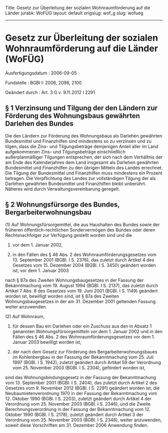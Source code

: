 Title: Gesetz zur Überleitung der sozialen Wohnraumförderung auf die Länder
jurabk: WoFÜG
layout: default
origslug: wof_g
slug: wofueg

---

# Gesetz zur Überleitung der sozialen Wohnraumförderung auf die Länder (WoFÜG)

Ausfertigungsdatum
:   2006-09-05

Fundstelle
:   BGBl I: 2006, 2098, 2100

Geändert durch
:   Art. 3 G v. 9.11.2012 I 2291



## § 1 Verzinsung und Tilgung der den Ländern zur Förderung des Wohnungsbaus gewährten Darlehen des Bundes

Die den Ländern zur Förderung des Wohnungsbaus als Darlehen gewährten
Bundesmittel und Finanzhilfen sind mindestens so zu verzinsen und zu
tilgen, dass die Zins- und Tilgungsbeträge demjenigen Anteil aller im
Land aufgekommenen Zins- und Tilgungsbeträge einschließlich
außerplanmäßiger Tilgungen entsprechen, der sich nach dem Verhältnis
der am Ende des Kalenderjahres dem Land insgesamt als Darlehen
gewährten Bundesmittel und Finanzhilfen zu den übrigen Mitteln des
Landes errechnet. Die Tilgung der Bundesmittel und Finanzhilfen muss
mindestens ein Prozent betragen. Die Verpflichtung des Landes zur
vollständigen Tilgung der als Darlehen gewährten Bundesmittel und
Finanzhilfen bleibt unberührt. Näheres wird durch
Verwaltungsvereinbarung geregelt.


## § 2 Wohnungsfürsorge des Bundes, Bergarbeiterwohnungsbau

(1) Auf Wohnungsfürsorgemittel, die aus Haushalten des Bundes sowie
der früheren öffentlich-rechtlichen Sondervermögen des Bundes oder
deren Rechtsnachfolger zur Verfügung gestellt worden sind und die

1.  vor dem 1. Januar 2002,


2.  in den Fällen des § 46 Abs. 2 des Wohnraumförderungsgesetzes vom 13.
    September 2001 (BGBl. I S. 2376), das zuletzt durch Artikel 4 des
    Gesetzes vom 15. Dezember 2004 (BGBl. I S. 3450) geändert worden ist,
    vor dem 1. Januar 2003



nach § 87a des Zweiten Wohnungsbaugesetzes in der Fassung der
Bekanntmachung vom 19. August 1994 (BGBl. I S. 2137), das zuletzt
durch Artikel 7 Abs. 8 des Gesetzes vom 19. Juni 2001 (BGBl. I S.
1149) geändert worden ist, bewilligt worden sind, ist § 87a des
Zweiten Wohnungsbaugesetzes in der am 31. Dezember 2001 geltenden
Fassung weiter anzuwenden.

(2) Auf Wohnraum,

1.  für dessen Bau ein Darlehen oder ein Zuschuss aus den in Absatz 1
    genannten Wohnungsfürsorgemitteln vor dem 1. Januar 2002 und in den
    Fällen des § 46 Abs. 2 des Wohnraumförderungsgesetzes vor dem 1.
    Januar 2003 bewilligt worden ist,


2.  der nach dem Gesetz zur Förderung des Bergarbeiterwohnungsbaues im
    Kohlenbergbau in der Fassung der Bekanntmachung vom 25. Juli 1997
    (BGBl. I S. 1942), zuletzt geändert durch Artikel 59 der Verordnung
    vom 25. November 2003 (BGBl. I S. 2304), gefördert worden ist,



sind das Wohnungsbindungsgesetz in der Fassung der Bekanntmachung vom
13\. September 2001 (BGBl. I S. 2404), das zuletzt durch Artikel 2 des
Gesetzes vom 9. November 2012 (BGBl. I S. 2291) geändert worden ist,
die Neubaumietenverordnung 1970 in der Fassung der Bekanntmachung vom
12\. Oktober 1990 (BGBl. I S. 2203), zuletzt geändert durch Artikel 4
der Verordnung vom 25. November 2003 (BGBl. I S. 2346), und die Zweite
Berechnungsverordnung in der Fassung der Bekanntmachung vom 12.
Oktober 1990 (BGBl. I S. 2178), zuletzt geändert durch Artikel 3 der
Verordnung vom 25. November 2003 (BGBl. I S. 2346), weiter anzuwenden,
soweit diese Vorschriften am 31. Dezember 2006 Anwendung finden.

